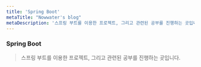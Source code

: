 ```yaml
---
title: 'Spring Boot'
metaTitle: "Nowwater's blog"
metaDescription: '스프링 부트를 이용한 프로젝트, 그리고 관련된 공부를 진행하는 곳입니다.'
---
```


### Spring Boot

> 스프링 부트를 이용한 프로젝트, 그리고 관련된 공부를 진행하는 곳입니다.
